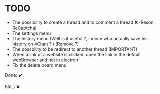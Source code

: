 # TODO 

* The possibility to create a thread and to comment a thread :x: (Reson: ReCaptcha)
* The settings menu
* The history menu (Well is it useful ?, I mean who actually save his history on 4Chan ? ) (Remove ?)
* The possbility to be redirect to another thread (IMPORTANT)
* When a link of a website is clicked, open the link in the default webBrowser and not in electron 
* Fix the delete board menu

Done: :heavy_check_mark:

FAIL: :x:
